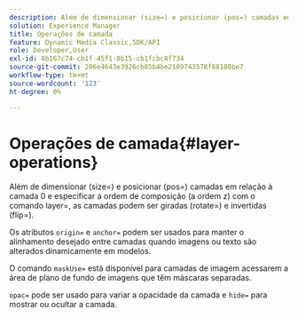 ```yaml
---
description: Além de dimensionar (size=) e posicionar (pos=) camadas em relação à camada 0 e especificar a ordem de composição (a ordem z) com o comando layer=, as camadas podem ser giradas (rotate=) e invertidas (flip=).
solution: Experience Manager
title: Operações de camada
feature: Dynamic Media Classic,SDK/API
role: Developer,User
exl-id: 0b167c74-cb1f-45f1-8b15-cb1fcbc8f734
source-git-commit: 206e4643e3926cb85b4be2189743578f88180be7
workflow-type: tm+mt
source-wordcount: '123'
ht-degree: 0%

---
```


# Operações de camada{#layer-operations}

Além de dimensionar (size=) e posicionar (pos=) camadas em relação à camada 0 e especificar a ordem de composição (a ordem z) com o comando layer=, as camadas podem ser giradas (rotate=) e invertidas (flip=).

Os atributos `origin=` e `anchor=` podem ser usados para manter o alinhamento desejado entre camadas quando imagens ou texto são alterados dinamicamente em modelos.

O comando `maskUse=` está disponível para camadas de imagem acessarem a área de plano de fundo de imagens que têm máscaras separadas.

`opac=` pode ser usado para variar a opacidade da camada e `hide=` para mostrar ou ocultar a camada.
